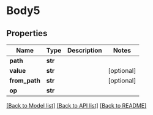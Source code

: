 # Body5

## Properties
Name | Type | Description | Notes
------------ | ------------- | ------------- | -------------
**path** | **str** |  | 
**value** | **str** |  | [optional] 
**from_path** | **str** |  | [optional] 
**op** | **str** |  | 

[[Back to Model list]](../README.md#documentation-for-models) [[Back to API list]](../README.md#documentation-for-api-endpoints) [[Back to README]](../README.md)



